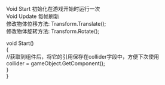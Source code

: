 Void Start 初始化在游戏开始时运行一次  
Void Update 每帧刷新  
修改物体位移方法: Transform.Translate();  
修改物体旋转方法: Transform.Rotate();  

void Start()  
{  
  //获取到组件后，将它的引用保存在collider字段中，方便下次使用  
  collider = gameObject.GetComponent<SphereCollider>();  
  }  
}

